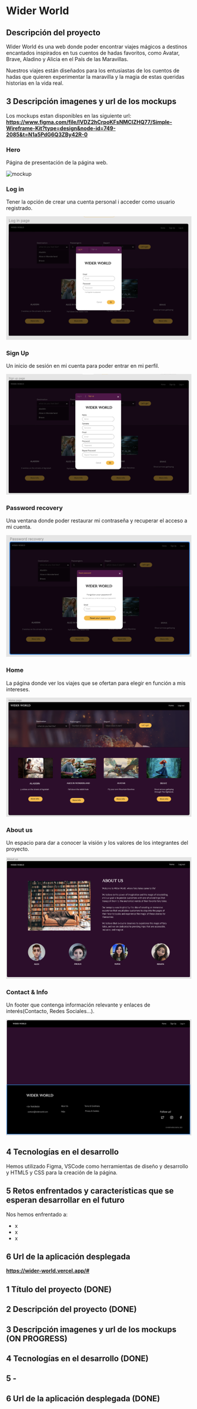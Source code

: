 # Wider World

## Descripción del proyecto

Wider World és una web donde poder encontrar viajes mágicos a destinos encantados inspirados en tus cuentos de hadas favoritos, como Avatar, Brave, Aladino y Alicia en el País de las Maravillas. 

Nuestros viajes están diseñados para los entusiastas de los cuentos de hadas que quieren experimentar la maravilla y la magia de estas queridas historias en la vida real.

## 3 Descripción imagenes y url de los mockups

Los mockups estan disponibles en las siguiente url: **https://www.figma.com/file/IVDZ2hCrpoKFsNMCIZHQ77/Simple-Wireframe-Kit?type=design&node-id=749-2085&t=N1a5PdG6Q3ZBy42R-0**

### Hero

Página de presentación de la página web.

![mockup](mockup/hero.png) 

### Log in

Tener la opción de crear una cuenta personal i acceder como usuario registrado.

![mockup](mockup/login.png) 

### Sign Up

Un inicio de sesión en mi cuenta para poder entrar en mi perfil.

![mockup](mockup/signUp.png)

### Password recovery

Una ventana donde poder restaurar mi contraseña y recuperar el acceso a mi cuenta.

![mockup](mockup/passwordrecovery.png) 

### Home

La página donde ver los viajes que se ofertan
para elegir en función a mis intereses.

![mockup](mockup/home.png) 

### About us

Un espacio para dar a conocer la visión y los valores de los integrantes del proyecto.

![mockup](mockup/aboutUs.png)  

### Contact & Info

Un footer que contenga información relevante y enlaces de interés(Contacto, Redes Sociales…).

![mockup](mockup/Contact&Info.png)  


## 4 Tecnologías en el desarrollo

Hemos utilizado Figma, VSCode como herramientas de diseño y desarrollo y HTML5 y CSS para la creación de la página.

## 5 Retos enfrentados y características que se esperan desarrollar en el futuro

Nos hemos enfrentado a:

- x
- x
- x

## 6 Url de la aplicación desplegada
**https://wider-world.vercel.app/#**

## 1 Título del proyecto (DONE)
## 2 Descripción del proyecto (DONE)
## 3 Descripción imagenes y url de los mockups (ON PROGRESS)
## 4 Tecnologías en el desarrollo (DONE)
## 5 -
## 6 Url de la aplicación desplegada (DONE)




